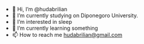 - 👋 Hi, I’m @hudabrilian
- 📖 I’m currently studying on Diponegoro University.
- 👀 I’m interested in sleep
- 🌱 I’m currently learning something
- 📫 How to reach me hudabrilian@gmail.com

<!---
hudabrilian/hudabrilian is a ✨ special ✨ repository because its `README.md` (this file) appears on your GitHub profile.
You can click the Preview link to take a look at your changes.
--->
